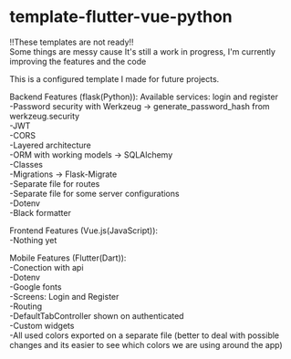 # template-flutter-vue-python

!!These templates are not ready!!<br>
Some things are messy cause It's still a work in progress, I'm currently improving the features and the code

This is a configured template I made for future projects.

Backend Features (flask(Python)): Available services: login and register<br>
-Password security with Werkzeug -> generate_password_hash from werkzeug.security<br>
-JWT<br>
-CORS<br>
-Layered architecture<br>
-ORM with working models -> SQLAlchemy<br>
-Classes<br>
-Migrations -> Flask-Migrate<br>
-Separate file for routes<br>
-Separate file for some server configurations<br>
-Dotenv<br>
-Black formatter<br>

Frontend Features (Vue.js(JavaScript)):<br>
-Nothing yet

Mobile Features (Flutter(Dart)):<br>
-Conection with api<br>
-Dotenv<br>
-Google fonts<br>
-Screens: Login and Register<br>
-Routing<br>
-DefaultTabController shown on authenticated<br>
-Custom widgets<br>
-All used colors exported on a separate file (better to deal with possible changes and its easier to see which colors we are using around the app)<br>
